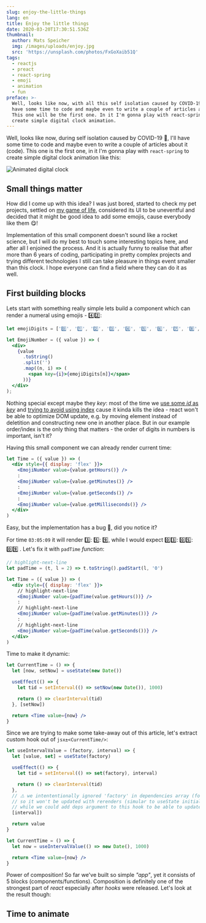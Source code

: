 ```yaml
---
slug: enjoy-the-little-things
lang: en
title: Enjoy the little things
date: 2020-03-20T17:30:51.536Z
thumbnail:
  author: Mats Speicher
  img: /images/uploads/enjoy.jpg
  src: 'https://unsplash.com/photos/FxGoXaib51Q'
tags:
  - reactjs
  - preact
  - react-spring
  - emoji
  - animation
  - fun
preface: >-
  Well, looks like now, with all this self isolation caused by COVID-19, I'll
  have some time to code and maybe even to write a couple of articles about it.
  This one will be the first one. In it I'm gonna play with react-spring to
  create simple digital clock animation.
---
```

Well, looks like now, during self isolation caused by COVID-19 🦠, I'll have some time to code and maybe even to write a couple of articles about it (code). This one is the first one, in it I'm gonna play with `react-spring` to create simple digital clock animation like this:

![Animated digital clock](/images/uploads/digital-clock.gif "Animated digital clock")

## Small things matter

How did I come up with this idea? I was just bored, started to check my pet projects, settled on [my game of life](https://kitos.github.io/game-of-life/), considered its UI to be uneventful and decided that it might be good idea to add some emojis, cause everybody like them 😋!

Implementation of this small component doesn't sound like a rocket science, but I will do my best to touch some interesting topics here, and after all I enjoined the process. And it is actually funny to realise that after more than 6 years of coding, participating in pretty complex projects and trying different technologies I still can take pleasure in things event smaller than this clock. I hope everyone can find a field where they can do it as well.

## First building blocks

Lets start with something really simple lets build a component which can render a numeral using emojis - 4️⃣2️⃣:

```jsx
let emojiDigits = ['0️⃣', '1️⃣', '2️⃣', '3️⃣', '4️⃣', '5️⃣', '6️⃣', '7️⃣', '8️⃣', '9️⃣'];

let EmojiNumber = ({ value }) => (
  <div>
    {value
      .toString()
      .split('')
      .map((n, i) => (
        <span key={i}>{emojiDigits[n]}</span>
      ))}
  </div>
);
```

Nothing special except maybe they *key*: most of the time we [use some *id* as *key*](https://reactjs.org/docs/lists-and-keys.html#keys) and [trying to avoid using index](https://medium.com/@robinpokorny/index-as-a-key-is-an-anti-pattern-e0349aece318) cause it kinda kills the idea - react won't be able to optimize DOM update, e.g. by moving element instead of deletition and constructing new one in another place. But in our example order/index is the only thing that matters - the order of digits in numbers is important, isn't it?

Having this small component we can already render current time:

```jsx
let Time = ({ value }) => (
  <div style={{ display: 'flex' }}>
    <EmojiNumber value={value.getHours()} />
    :
    <EmojiNumber value={value.getMinutes()} />
    :
    <EmojiNumber value={value.getSeconds()} />
    :
    <EmojiNumber value={value.getMilliseconds()} />
  </div>
)
```

Easy, but the implementation has a bug 🐛, did you notice it?

For time `03:05:09` it will render 3️⃣: 5️⃣: 9️⃣, while I would expect 0️⃣3️⃣: 0️⃣5️⃣: 0️⃣9️⃣ . Let's fix it with `padTime` *function*:

```jsx
// highlight-next-line
let padTime = (t, l = 2) => t.toString().padStart(l, '0')

let Time = ({ value }) => (
  <div style={{ display: 'flex' }}>
    // highlight-next-line
    <EmojiNumber value={padTime(value.getHours())} />
    :
    // highlight-next-line
    <EmojiNumber value={padTime(value.getMinutes())} />
    :
    // highlight-next-line
    <EmojiNumber value={padTime(value.getSeconds())} />
  </div>
)
```

Time to make it dynamic:

```jsx
let CurrentTime = () => {
  let [now, setNow] = useState(new Date())

  useEffect(() => {
    let tid = setInterval(() => setNow(new Date()), 1000)

    return () => clearInterval(tid)
  }, [setNow])

  return <Time value={now} />
}
```

Since we are trying to make some take-away out of this article, let's extract custom hook out of `jsx±<CurrentTime/>`:

```jsx
let useIntervalValue = (factory, interval) => {
  let [value, set] = useState(factory)

  useEffect(() => {
    let tid = setInterval(() => set(factory), interval)

    return () => clearInterval(tid)
  },
  // ⚠️ we intententionally ignored 'factory' in dependencies array (for the sake of simplicity)
  // so it won't be updated with rerenders (simular to useState initializer)
  // while we could add deps argument to this hook to be able to update 'factory'
  [interval])

  return value
}

let CurrentTime = () => {
  let now = useIntervalValue(() => new Date(), 1000)

  return <Time value={now} />
}
```

Power of composition! So far we've built so simple *"app"*, yet it consists of 5 blocks (components/functions). Composition is definitely one of the strongest part of *react* especially after *hooks* were released. Let's look at the result though:



## Time to animate
